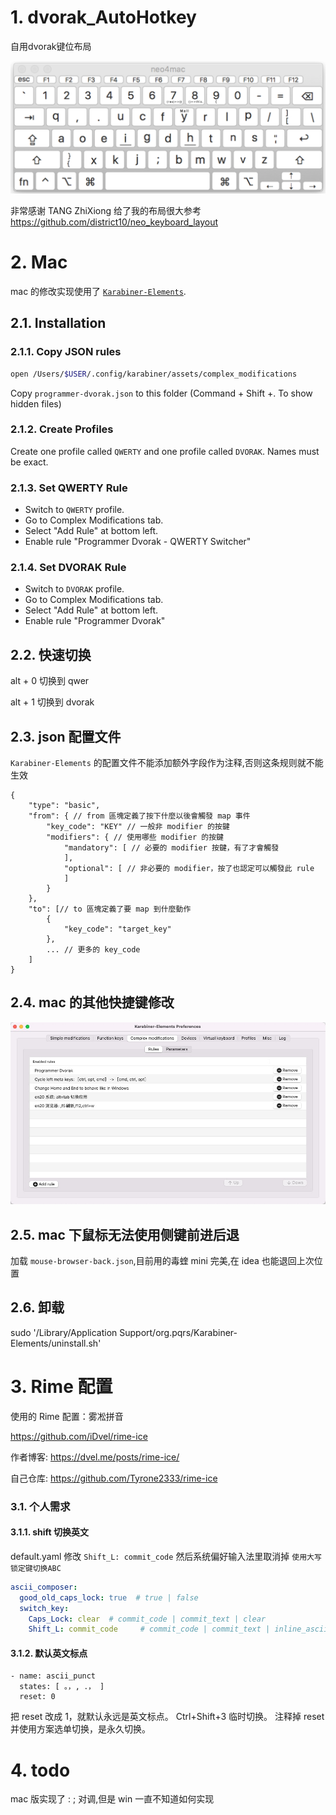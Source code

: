 # 1. dvorak_AutoHotkey
自用dvorak键位布局

![预览](./my_dvorak_pic.png)

非常感谢 TANG ZhiXiong 给了我的布局很大参考 https://github.com/district10/neo_keyboard_layout

# 2. Mac

mac 的修改实现使用了 [`Karabiner-Elements`](https://karabiner-elements.pqrs.org/docs/).

## 2.1. Installation

### 2.1.1. Copy JSON rules
```bash
open /Users/$USER/.config/karabiner/assets/complex_modifications
```
Copy `programmer-dvorak.json` to this folder
(Command + Shift +. To show hidden files)

### 2.1.2. Create Profiles
Create one profile called `QWERTY` and one profile called `DVORAK`. Names must be exact.

### 2.1.3. Set QWERTY Rule
- Switch to `QWERTY` profile.
- Go to Complex Modifications tab.
- Select "Add Rule" at bottom left.
- Enable rule "Programmer Dvorak - QWERTY Switcher"

### 2.1.4. Set DVORAK Rule
- Switch to `DVORAK` profile.
- Go to Complex Modifications tab.
- Select "Add Rule" at bottom left.
- Enable rule "Programmer Dvorak"


## 2.2. 快速切换

alt + 0 切换到 qwer

alt + 1 切换到 dvorak

## 2.3. json 配置文件
`Karabiner-Elements` 的配置文件不能添加额外字段作为注释,否则这条规则就不能生效

```
{
    "type": "basic",
    "from": { // from 區塊定義了按下什麼以後會觸發 map 事件
        "key_code": "KEY" // 一般非 modifier 的按鍵
        "modifiers": { // 使用哪些 modifier 的按鍵
            "mandatory": [ // 必要的 modifier 按鍵，有了才會觸發
            ],
            "optional": [ // 非必要的 modifier，按了也認定可以觸發此 rule
            ]
        }
    },
    "to": [// to 區塊定義了要 map 到什麼動作
        {
            "key_code": "target_key"
        },
        ... // 更多的 key_code
    ]
}
```

## 2.4. mac 的其他快捷键修改

![需要安装的json](./reference/AF9C7822-9E19-499E-BA68-23C614B4BE75.png)

## 2.5. mac 下鼠标无法使用侧键前进后退
加载 `mouse-browser-back.json`,目前用的毒蝰 mini 完美,在 idea 也能退回上次位置

## 2.6. 卸载

sudo '/Library/Application Support/org.pqrs/Karabiner-Elements/uninstall.sh'

# 3. Rime 配置

使用的 Rime 配置：雾凇拼音

https://github.com/iDvel/rime-ice

作者博客: https://dvel.me/posts/rime-ice/

自己仓库: https://github.com/Tyrone2333/rime-ice

### 3.1. 个人需求
#### 3.1.1. shift 切换英文

default.yaml 修改 `Shift_L: commit_code` 然后系统偏好输入法里取消掉 `使用大写锁定键切换ABC`

```yaml
ascii_composer:
  good_old_caps_lock: true  # true | false
  switch_key:
    Caps_Lock: clear  # commit_code | commit_text | clear
    Shift_L: commit_code     # commit_code | commit_text | inline_ascii | clear | noop

```

#### 3.1.2. 默认英文标点
```
- name: ascii_punct
  states: [ 。，, ．， ]
  reset: 0
```
把 reset 改成 1，就默认永远是英文标点。
Ctrl+Shift+3 临时切换。
注释掉 reset 并使用方案选单切换，是永久切换。

# 4. todo

mac 版实现了 : ; 对调,但是 win 一直不知道如何实现
